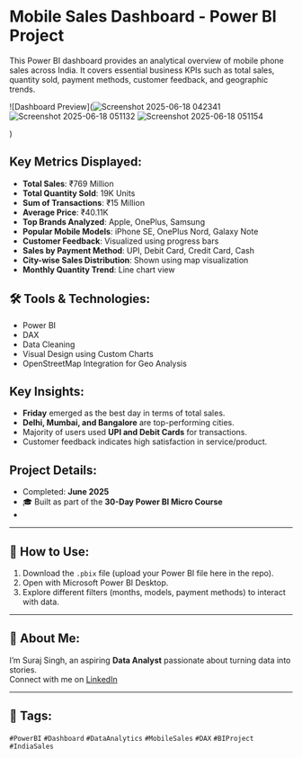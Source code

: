 #  Mobile Sales Dashboard - Power BI Project

This Power BI dashboard provides an analytical overview of mobile phone sales across India. It covers essential business KPIs such as total sales, quantity sold, payment methods, customer feedback, and geographic trends.

![Dashboard Preview](![Screenshot 2025-06-18 042341](https://github.com/user-attachments/assets/be8bdf3e-74fe-49c1-860b-24bff4f02861)
![Screenshot 2025-06-18 051132](https://github.com/user-attachments/assets/6f7926f3-32c1-4edd-aabe-8938198cb63c)
![Screenshot 2025-06-18 051154](https://github.com/user-attachments/assets/48e60b28-a0d1-462c-907a-73472c64890c)


)

##  Key Metrics Displayed:

- **Total Sales**: ₹769 Million  
- **Total Quantity Sold**: 19K Units  
- **Sum of Transactions**: ₹15 Million  
- **Average Price**: ₹40.11K  
- **Top Brands Analyzed**: Apple, OnePlus, Samsung  
- **Popular Mobile Models**: iPhone SE, OnePlus Nord, Galaxy Note  
- **Customer Feedback**: Visualized using progress bars  
- **Sales by Payment Method**: UPI, Debit Card, Credit Card, Cash  
- **City-wise Sales Distribution**: Shown using map visualization  
- **Monthly Quantity Trend**: Line chart view  

## 🛠 Tools & Technologies:

- Power BI  
- DAX  
- Data Cleaning  
- Visual Design using Custom Charts  
- OpenStreetMap Integration for Geo Analysis  

##  Key Insights:

- **Friday** emerged as the best day in terms of total sales.
- **Delhi, Mumbai, and Bangalore** are top-performing cities.
- Majority of users used **UPI and Debit Cards** for transactions.
- Customer feedback indicates high satisfaction in service/product.

##  Project Details:

-  Completed: **June 2025**  
- 🎓 Built as part of the **30-Day Power BI Micro Course**  
- 

---

## 📌 How to Use:

1. Download the `.pbix` file (upload your Power BI file here in the repo).
2. Open with Microsoft Power BI Desktop.
3. Explore different filters (months, models, payment methods) to interact with data.

---

## 📣 About Me:

I’m Suraj Singh, an aspiring **Data Analyst** passionate about turning data into stories.  
Connect with me on [LinkedIn](www.linkedin.com/in/singh-suraj-negi)  

---

## 📎 Tags:

`#PowerBI` `#Dashboard` `#DataAnalytics` `#MobileSales` `#DAX` `#BIProject` `#IndiaSales`

